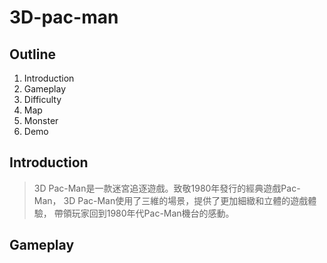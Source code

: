 # 3D-pac-man

## Outline
1. Introduction
2. Gameplay
3. Difficulty
4. Map
5. Monster
6. Demo

## Introduction
> 3D Pac-Man是一款迷宮追逐遊戲。致敬1980年發行的經典遊戲Pac-Man，
> 3D Pac-Man使用了三維的場景，提供了更加細緻和立體的遊戲體驗，
> 帶領玩家回到1980年代Pac-Man機台的感動。

## Gameplay